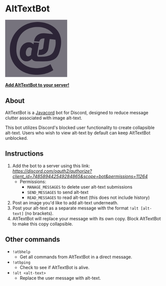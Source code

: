 # AltTextBot

<!--suppress CheckImageSize -->
<img src="src/main/resources/logo.png" width="200px" alt="AltTextBot logo.">

**[Add AltTextBot to your server!](https://discord.com/oauth2/authorize?client_id=748589442549284865&scope=bot&permissions=11264)**

## About

AltTextBot is a [Javacord](https://github.com/Javacord/Javacord) bot for Discord, designed to reduce message clutter associated with image alt-text.

This bot utilizes Discord's blocked user functionality to create collapsible alt-text. Users who wish to view alt-text by default can keep AltTextBot unblocked.

## Instructions

1. Add the bot to a server using this link: *https://discord.com/oauth2/authorize?client_id=748589442549284865&scope=bot&permissions=11264*
    - Permissions:
        - `MANAGE_MESSAGES` to delete user alt-text submissions
        - `SEND_MESSAGES` to send alt-text
        - `READ_MESSAGES` to read alt-text (this does not include history)
2. Post an image you'd like to add alt-text underneath.
3. Post your alt-text as a separate message with the format `!alt [alt-text]` (no brackets).
4. AltTextBot will replace your message with its own copy. Block AltTextBot to make this copy collapsible.

## Other commands

- `!atbhelp`
  - Get all commands from AltTextBot in a direct message.
- `!atbping`
  - Check to see if AltTextBot is alive.
- `!alt <alt-text>`
  - Replace the user message with alt-text.
